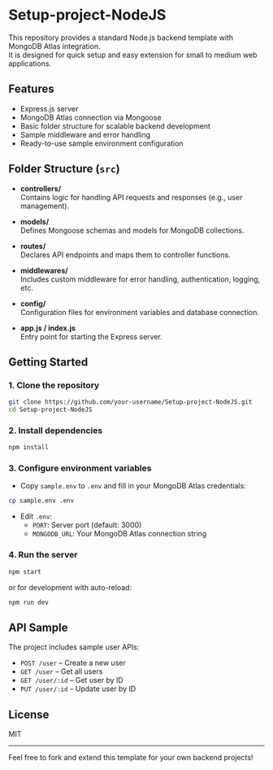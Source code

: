 # Setup-project-NodeJS

This repository provides a standard Node.js backend template with MongoDB Atlas integration.  
It is designed for quick setup and easy extension for small to medium web applications.

## Features

- Express.js server
- MongoDB Atlas connection via Mongoose
- Basic folder structure for scalable backend development
- Sample middleware and error handling
- Ready-to-use sample environment configuration

## Folder Structure (`src`)

- **controllers/**  
  Contains logic for handling API requests and responses (e.g., user management).

- **models/**  
  Defines Mongoose schemas and models for MongoDB collections.

- **routes/**  
  Declares API endpoints and maps them to controller functions.

- **middlewares/**  
  Includes custom middleware for error handling, authentication, logging, etc.

- **config/**  
  Configuration files for environment variables and database connection.

- **app.js / index.js**  
  Entry point for starting the Express server.

## Getting Started

### 1. Clone the repository

```sh
git clone https://github.com/your-username/Setup-project-NodeJS.git
cd Setup-project-NodeJS
```

### 2. Install dependencies

```sh
npm install
```

### 3. Configure environment variables

- Copy `sample.env` to `.env` and fill in your MongoDB Atlas credentials:

```sh
cp sample.env .env
```
- Edit `.env`:
  - `PORT`: Server port (default: 3000)
  - `MONGODB_URL`: Your MongoDB Atlas connection string

### 4. Run the server

```sh
npm start
```
or for development with auto-reload:
```sh
npm run dev
```

## API Sample

The project includes sample user APIs:
- `POST /user` – Create a new user
- `GET /user` – Get all users
- `GET /user/:id` – Get user by ID
- `PUT /user/:id` – Update user by ID

## License

MIT

---

Feel free to fork and extend this template for your own backend projects!
